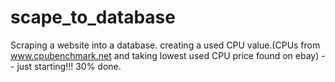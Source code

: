 # scape_to_database
Scraping a website into a database. creating a used CPU value.(CPUs from www.cpubenchmark.net and taking lowest used CPU price found on ebay) 
-- just starting!!! 30% done.
